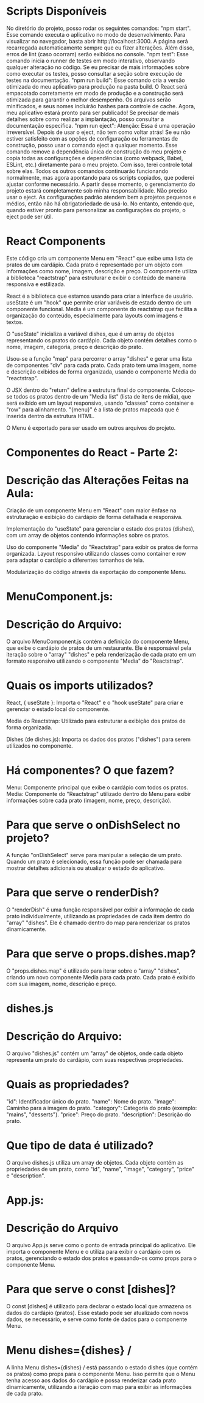 # Scripts Disponíveis
No diretório do projeto, posso rodar os seguintes comandos: "npm start". Esse comando executa o aplicativo no modo de desenvolvimento. Para visualizar no navegador, basta abrir http://localhost:3000. A página será recarregada automaticamente sempre que eu fizer alterações. Além disso, erros de lint (caso ocorram) serão exibidos no console. "npm test": Esse comando inicia o runner de testes em modo interativo, observando qualquer alteração no código. Se eu precisar de mais informações sobre como executar os testes, posso consultar a seção sobre execução de testes na documentação. "npm run build": Esse comando cria a versão otimizada do meu aplicativo para produção na pasta build. O React será empacotado corretamente em modo de produção e a construção será otimizada para garantir o melhor desempenho. Os arquivos serão minificados, e seus nomes incluirão hashes para controle de cache. Agora, meu aplicativo estará pronto para ser publicado! Se precisar de mais detalhes sobre como realizar a implantação, posso consultar a documentação específica. "npm run eject": Atenção: Essa é uma operação irreversível. Depois de usar o eject, não tem como voltar atrás! Se eu não estiver satisfeito com as opções de configuração ou ferramentas de construção, posso usar o comando eject a qualquer momento. Esse comando remove a dependência única de construção do meu projeto e copia todas as configurações e dependências (como webpack, Babel, ESLint, etc.) diretamente para o meu projeto. Com isso, terei controle total sobre elas. Todos os outros comandos continuarão funcionando normalmente, mas agora apontando para os scripts copiados, que poderei ajustar conforme necessário. A partir desse momento, o gerenciamento do projeto estará completamente sob minha responsabilidade. Não preciso usar o eject. As configurações padrão atendem bem a projetos pequenos e médios, então não há obrigatoriedade de usá-lo. No entanto, entendo que, quando estiver pronto para personalizar as configurações do projeto, o eject pode ser útil.

# React Components
Este código cria um componente Menu em "React" que exibe uma lista de pratos de um cardápio. Cada prato é representado por um objeto com informações como nome, imagem, descrição e preço. O componente utiliza a biblioteca "reactstrap" para estruturar e exibir o conteúdo de maneira responsiva e estilizada.

React é a biblioteca que estamos usando para criar a interface de usuário.
useState é um "hook" que permite criar variáveis de estado dentro de um componente funcional.
Media é um componente do reactstrap que facilita a organização do conteúdo, especialmente para layouts com imagens e textos.

O "useState" inicializa a variável dishes, que é um array de objetos representando os pratos do cardápio. Cada objeto contém detalhes como o nome, imagem, categoria, preço e descrição do prato.

Usou-se a função "map" para percorrer o array "dishes" e gerar uma lista de componentes "div" para cada prato.
Cada prato tem uma imagem, nome e descrição exibidos de forma organizada, usando o componente Media do "reactstrap".

O JSX dentro do "return" define a estrutura final do componente. Colocou-se todos os pratos dentro de um "Media list" (lista de itens de mídia), que será exibido em um layout responsivo, usando "classes" como container e "row" para alinhamento.
"{menu}" é a lista de pratos mapeada que é inserida dentro da estrutura HTML.

O Menu é exportado para ser usado em outros arquivos do projeto.

# Componentes do React - Parte 2:

# Descrição das Alterações Feitas na Aula:

Criação de um componente Menu em "React" com maior ênfase na estruturação e exibição do cardápio de forma detalhada e responsiva.

Implementação do "useState" para gerenciar o estado dos pratos (dishes), com um array de objetos contendo informações sobre os pratos.

Uso do componente "Media" do "Reactstrap" para exibir os pratos de forma organizada.
Layout responsivo utilizando classes como container e row para adaptar o cardápio a diferentes tamanhos de tela.

Modularização do código através da exportação do componente Menu.

# MenuComponent.js:

# Descrição do Arquivo:

O arquivo MenuComponent.js contém a definição do componente Menu, que exibe o cardápio de pratos de um restaurante. Ele é responsável pela iteração sobre o "array" "dishes" e pela renderização de cada prato em um formato responsivo utilizando o componente "Media" do "Reactstrap".

# Quais os imports utilizados?

React, { useState }: Importa o "React" e o "hook useState" para criar e gerenciar o estado local do componente.

Media do Reactstrap: Utilizado para estruturar a exibição dos pratos de forma organizada.

Dishes (de dishes.js): Importa os dados dos pratos ("dishes") para serem utilizados no componente.

# Há componentes? O que fazem?
Menu: Componente principal que exibe o cardápio com todos os pratos.
Media: Componente do "Reactstrap" utilizado dentro do Menu para exibir informações sobre cada prato (imagem, nome, preço, descrição).

# Para que serve o onDishSelect no projeto?

A função "onDishSelect" serve para manipular a seleção de um prato. Quando um prato é selecionado, essa função pode ser chamada para mostrar detalhes adicionais ou atualizar o estado do aplicativo.

# Para que serve o renderDish?

O "renderDish" é uma função responsável por exibir a informação de cada prato individualmente, utilizando as propriedades de cada item dentro do "array" "dishes". Ele é chamado dentro do map para renderizar os pratos dinamicamente.

# Para que serve o props.dishes.map?
O "props.dishes.map" é utilizado para iterar sobre o "array" "dishes", criando um novo componente Media para cada prato. Cada prato é exibido com sua imagem, nome, descrição e preço.

# dishes.js
# Descrição do Arquivo:

O arquivo "dishes.js" contém um "array" de objetos, onde cada objeto representa um prato do cardápio, com suas respectivas propriedades.

# Quais as propriedades?
"id": Identificador único do prato.
"name": Nome do prato.
"image": Caminho para a imagem do prato.
"category": Categoria do prato (exemplo: "mains", "desserts").
"price": Preço do prato.
"description": Descrição do prato.

# Que tipo de data é utilizado?

O arquivo dishes.js utiliza um array de objetos. Cada objeto contém as propriedades de um prato, como "id", "name", "image", "category", "price" e "description".

# App.js:

# Descrição do Arquivo

O arquivo App.js serve como o ponto de entrada principal do aplicativo. Ele importa o componente Menu e o utiliza para exibir o cardápio com os pratos, gerenciando o estado dos pratos e passando-os como props para o componente Menu.

# Para que serve o const [dishes]?
O const [dishes] é utilizado para declarar o estado local que armazena os dados do cardápio (pratos). Esse estado pode ser atualizado com novos dados, se necessário, e serve como fonte de dados para o componente Menu.

# Menu dishes={dishes} /

A linha Menu dishes={dishes} / está passando o estado dishes (que contém os pratos) como props para o componente Menu. Isso permite que o Menu tenha acesso aos dados do cardápio e possa renderizar cada prato dinamicamente, utilizando a iteração com map para exibir as informações de cada prato.
